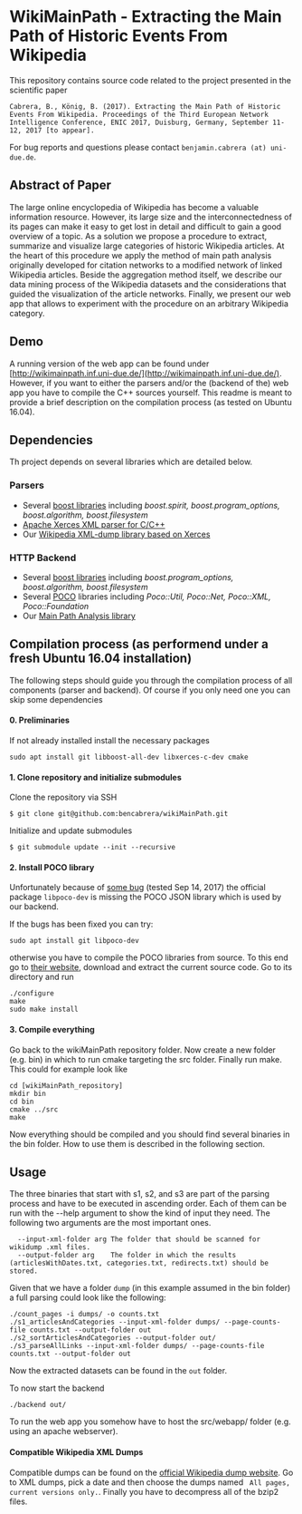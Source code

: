 # WikiMainPath - Extracting the Main Path of Historic Events From Wikipedia

This repository contains source code related to the project presented in the scientific paper 

```Cabrera, B., König, B. (2017). Extracting the Main Path of Historic Events From Wikipedia. Proceedings of the Third European Network Intelligence Conference, ENIC 2017, Duisburg, Germany, September 11-12, 2017 [to appear].```

For bug reports and questions please contact ```benjamin.cabrera (at) uni-due.de```.

## Abstract of Paper

The large online encyclopedia of Wikipedia has become a valuable information resource. However, its large size and the interconnectedness of its pages can make it easy to get lost in detail and difficult to gain a good overview of a topic. As a solution we propose a procedure to extract, summarize and visualize large categories of historic Wikipedia articles. At the heart of this procedure we apply the method of main path analysis originally developed for citation networks to a modified network of linked Wikipedia articles. Beside the aggregation method itself, we describe our data mining process of the Wikipedia datasets and the considerations that guided the visualization of the article networks. Finally, we present our web app that allows to experiment with the procedure on an arbitrary Wikipedia category.

## Demo

A running version of the web app can be found under [http://wikimainpath.inf.uni-due.de/](http://wikimainpath.inf.uni-due.de/). However, if you want to either the parsers and/or the (backend of the) web app you have to compile the C++ sources yourself. 
This readme is meant to provide a brief description on the compilation process (as tested on Ubuntu 16.04).

## Dependencies

Th project depends on several libraries which are detailed below. 

### Parsers
- Several [boost libraries](http://www.boost.org/) including *boost.spirit, boost.program_options, boost.algorithm, boost.filesystem*
- [Apache Xerces XML parser for C/C++](http://xerces.apache.org/)
- Our [Wikipedia XML-dump library based on Xerces](https://github.com/bencabrera/wiki_xml_dump_xerces)

### HTTP Backend
- Several [boost libraries](http://www.boost.org/) including *boost.program_options, boost.algorithm, boost.filesystem*
- Several [POCO](https://pocoproject.org/) libraries including *Poco::Util, Poco::Net, Poco::XML, Poco::Foundation*
- Our [Main Path Analysis library](https://github.com/bencabrera/main_path_analysis)

## Compilation process (as performend under a fresh Ubuntu 16.04 installation)

The following steps should guide you through the compilation process of all components (parser and backend). Of course if you only need one you can skip some dependencies

#### 0. Preliminaries
If not already installed install the necessary packages
```
sudo apt install git libboost-all-dev libxerces-c-dev cmake
```

#### 1. Clone repository and initialize submodules

Clone the repository via SSH
```
$ git clone git@github.com:bencabrera/wikiMainPath.git
```

Initialize and update submodules
```
$ git submodule update --init --recursive
```

#### 2. Install POCO library 

Unfortunately because of [some bug](https://bugs.debian.org/cgi-bin/bugreport.cgi?bug=856192) (tested Sep 14, 2017) the official package ```libpoco-dev``` is missing the POCO JSON library which is used by our backend. 

If the bugs has been fixed you can try:
```
sudo apt install git libpoco-dev
```

otherwise you have to compile the POCO libraries from source. To this end go to [their website](https://pocoproject.org/), download and extract the current source code. Go to its directory and run 
```
./configure
make
sudo make install
```

#### 3. Compile everything

Go back to the wikiMainPath repository folder. Now create a new folder (e.g. bin) in which to run cmake targeting the src folder. Finally run make. This could for example look like
```
cd [wikiMainPath_repository]
mkdir bin
cd bin
cmake ../src
make
```

Now everything should be compiled and you should find several binaries in the bin folder. How to use them is described in the following section.

## Usage

The three binaries that start with s1, s2, and s3 are part of the parsing process and have to be executed in ascending order. Each of them can be run with the --help argument to show the kind of input they need.
The following two arguments are the most important ones.
```
  --input-xml-folder arg The folder that should be scanned for wikidump .xml files.
  --output-folder arg    The folder in which the results (articlesWithDates.txt, categories.txt, redirects.txt) should be stored.
```

Given that we have a folder ```dump``` (in this example assumed in the bin folder) a full parsing could look like the following:
```
./count_pages -i dumps/ -o counts.txt
./s1_articlesAndCategories --input-xml-folder dumps/ --page-counts-file counts.txt --output-folder out
./s2_sortArticlesAndCategories --output-folder out/
./s3_parseAllLinks --input-xml-folder dumps/ --page-counts-file counts.txt --output-folder out
```
Now the extracted datasets can be found in the ```out``` folder.

To now start the backend 
```
./backend out/
```

To run the web app you somehow have to host the src/webapp/ folder (e.g. using an apache webserver).

#### Compatible Wikipedia XML Dumps

Compatible dumps can be found on the [official Wikipedia dump website](https://www.wikidata.org/wiki/Wikidata:Database_download#XML_dumps). Go to XML dumps, pick a date and then choose the dumps named ``` All pages, current versions only.```. Finally you have to decompress all of the bzip2 files.










